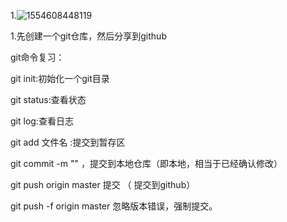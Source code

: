 1.![1554608448119](C:\Users\12714\AppData\Roaming\Typora\typora-user-images\1554608448119.png)

1.先创建一个git仓库，然后分享到github



git命令复习：

git init:初始化一个git目录

git status:查看状态

git log:查看日志

git add 文件名  :提交到暂存区

git commit -m "" ，提交到本地仓库（即本地，相当于已经确认修改）

git push origin master  提交 （ 提交到github）

git push -f origin master 忽略版本错误，强制提交。

